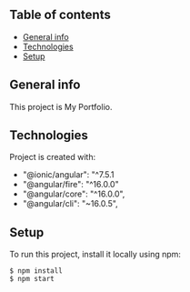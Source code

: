 ## Table of contents
* [General info](#general-info)
* [Technologies](#technologies)
* [Setup](#setup)

## General info
This project is My Portfolio.
	
## Technologies
Project is created with:
* "@ionic/angular": "^7.5.1
* "@angular/fire": "^16.0.0"
* "@angular/core": "^16.0.0",
* "@angular/cli": "~16.0.5",
	
## Setup
To run this project, install it locally using npm:

```
$ npm install
$ npm start
```
